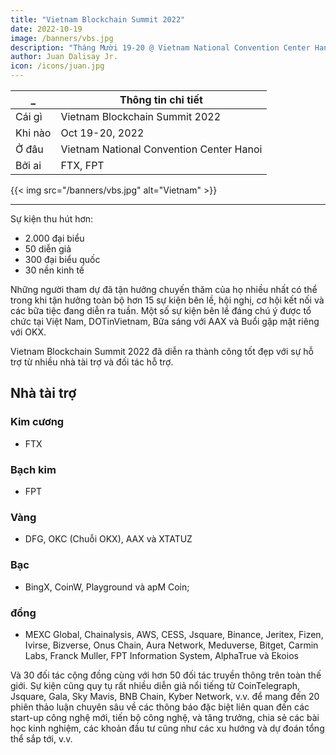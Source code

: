 ```yaml
---
title: "Vietnam Blockchain Summit 2022"
date: 2022-10-19
image: /banners/vbs.jpg
description: "Tháng Mười 19-20 @ Vietnam National Convention Center Hanoi"
author: Juan Dalisay Jr.
icon: /icons/juan.jpg
---
```




_ | Thông tin chi tiết
--- | ---
Cái gì | Vietnam Blockchain Summit 2022
Khi nào | Oct 19-20, 2022
Ở đâu | Vietnam National Convention Center Hanoi
Bởi ai | FTX, FPT


{{< img src="/banners/vbs.jpg" alt="Vietnam" >}}

---


Sự kiện thu hút hơn:
- 2.000 đại biểu
- 50 diễn giả<!-- , trong đó có gần --> 
- 300 đại biểu quốc <!-- tế đến từ hơn --> 
- 30 nền kinh tế 

<!-- - những cường quốc về công nghệ blockchain trên thế giới cũng như các khu vực khác trên thế giới như UAE, Singapore, Malaysia, Đài Loan. - Trung Quốc, Mỹ, Hàn Quốc, Anh, Pháp, Dubai ... --> 

Những người tham dự đã tận hưởng chuyến thăm của họ nhiều nhất có thể trong khi tận hưởng toàn bộ hơn 15 sự kiện bên lề, hội nghị, cơ hội kết nối và các bữa tiệc đang diễn ra tuần. Một số sự kiện bên lề đáng chú ý được tổ chức tại Việt Nam, DOTinVietnam, Bữa sáng với AAX và Buổi gặp mặt riêng với OKX.

Vietnam Blockchain Summit 2022 đã diễn ra thành công tốt đẹp với sự hỗ trợ từ nhiều nhà tài trợ và đối tác hỗ trợ.

## Nhà tài trợ

### Kim cương

- FTX

### Bạch kim 

- FPT

<!-- - Các nhà tài trợ --> 

### Vàng

- DFG, OKC (Chuỗi OKX), AAX và XTATUZ

### Bạc

- BingX, CoinW, Playground và apM Coin;

### đồng 

- MEXC Global, Chainalysis, AWS, CESS, Jsquare, Binance, Jeritex, Fizen, Ivirse, Bizverse, Onus Chain, Aura Network, Meduverse, Bitget, Carmin Labs, Franck Muller, FPT Information System, AlphaTrue và Ekoios

Và 30 đối tác cộng đồng cùng với hơn 50 đối tác truyền thông trên toàn thế giới.
Sự kiện cũng quy tụ rất nhiều diễn giả nổi tiếng từ CoinTelegraph, Jsquare, Gala, Sky Mavis, BNB Chain, Kyber Network, v.v. để mang đến 20 phiên thảo luận chuyên sâu về các thông báo đặc biệt liên quan đến các start-up công nghệ mới, tiến bộ công nghệ, và tăng trưởng, chia sẻ các bài học kinh nghiệm, các khoản đầu tư cũng như các xu hướng và dự đoán tổng thể sắp tới, v.v.	